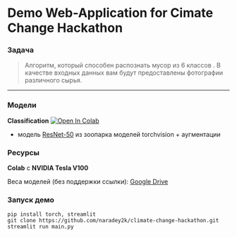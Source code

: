 # Demo Web-Application for Cimate Change Hackathon
### Задача
> Алгоритм, который способен распознать мусор из 6 классов . В качестве входных данных вам будут предоставлены фотографии различного сырья.
---

### Модели

**Classification**
[![Open In Colab](https://colab.research.google.com/assets/colab-badge.svg)](https://github.com/naradey2k/climate-change-hackathon/blob/main/trainer.ipynb)

- модель [ResNet-50](https://pytorch.org/vision/stable/models.html) из зоопарка моделей torchvision + аугментации

### Ресурсы 
**Colab** с **NVIDIA Tesla V100**

Веса моделей (без поддержки ссылки):
[Google Drive](https://huggingface.co/spaces/dokster/Garbage_Chatter/blob/main/final_model_all.pt)

### Запуск демо
```python3
pip install torch, streamlit
git clone https://github.com/naradey2k/climate-change-hackathon.git
streamlit run main.py
```
